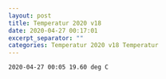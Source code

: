 ```yaml
---
layout: post
title: Temperatur 2020 v18
date: 2020-04-27 00:17:01
excerpt_separator: ""
categories: Temperatur 2020 v18 Temperatur
---
```

```
2020-04-27 00:05 19.60 deg C
```
